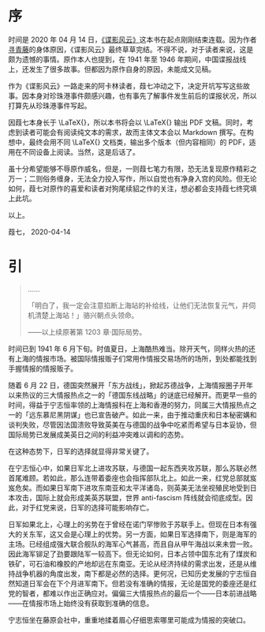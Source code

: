 # 序

时间是 2020 年 04 月 14 日，[《谍影风云》](https://book.qidian.com/info/1011489683)这本书在起点刚刚结束连载。因为作者[寻青藤](https://my.qidian.com/author/401879751)的身体原因，《谍影风云》最终草草完结。不得不说，对于读者来说，这是颇为遗憾的事情。原作本人也提到，在 1941 年至 1946 年期间，中国谍报战线上，还发生了很多故事。但都因为原作自身的原因，未能成文见稿。

作为《谍影风云》一路走来的阿卡林读者，葭七冲动之下，决定开坑写写这些故事。因本身对珍珠港事件颇感兴趣，也有事先了解事件发生前后的谍报状况，所以打算先从珍珠港事件写起。

因葭七本身长于 \LaTeX{}，所以本书将会以 \LaTeX{} 输出 PDF 文稿。同时，考虑到读者可能会有阅读纯文本的需求，故而主体文本会以 Markdown 撰写。在构想中，最终会用不同 \LaTeX{} 文档类，输出多个版本（但内容相同）的 PDF，适用在不同设备上阅读。当然，这是后话了。

虽十分希望能够不辱原作威名，但是，一则葭七笔力有限，恐无法复现原作精彩之万一；二则俗务缠身，无法全力投入写作，所以自觉也有净身入宫的风险。但无论如何，葭七对原作的喜爱和读者对狗尾续貂之作的关注，想必都会支持葭七终究填上此坑。

以上。

葭七，
2020-04-14

# 引

> ……
>
> 「明白了，我一定会注意掐断上海站的补给线，让他们无法恢复元气，并伺机清楚上海站！」骆兴朝点头领命。
>
> ——以上续原著第 1203 章·国际局势。

时间已到 1941 年 6 月下旬。时值夏日，上海酷热难当。除开天气，同样火热的还有上海的情报市场。被国际情报贩子们常用作情报交易场所的场所，到处都能找到手握情报的情报贩子。

随着 6 月 22 日，德国突然展开「东方战线」，掀起苏德战争，上海情报圈子开年以来热议的三大情报热点之一的「德国东线战略」的谜底已经解开。而更早一些的时间，得益于宁志恒率领的上海情报科在上海和香港的努力，同属三大情报热点之一的「远东慕尼黑阴谋」也已宣告破产。如此一来，由于推动重庆和日本秘密媾和谈判失败，尽管因法国溃败导致英美在与德国的战争中吃紧而希望与日本妥协，但国际局势已发展成美英日之间的利益冲突难以调和的态势。

在这种态势下，日军的选择就显得非常关键了。

在宁志恒心中，如果日军北上进攻苏联，与德国一起东西夹攻苏联，那么苏联必然首尾难顾。若如此，那么连带着委座也会指挥部队北上。如此一来，红党总部就岌岌危矣。而如果日军南下进攻东南亚和太平洋诸岛，则英美无法坐视殖民地受到日本攻击，国际上就会形成美英苏联盟，世界 anti-fascism 阵线就会彻底成型。因此，对于红党来说，日军的选择可能影响存亡。

日军如果北上，心理上的劣势在于曾经在诺门罕惨败于苏联手上。但现在日本有强大的关东军，这又会是心理上的优势。另一方面，如果日军选择南下，则是海军的主场。已经组成强大联合舰队的海军心气甚高，而且自从甲午海战以来未尝一败。因此海军铆足了劲要跟陆军一较高下。但无论如何，日本占领中国东北有了煤炭和铁矿，可石油和橡胶的产地却远在东南亚。无论从经济持续的需求出发，还是从维持战争机器的角度出发，南下都是必然的选择。更何况，已知历史发展的宁志恒自然知道日军会在下个月进军南下。但若没有准确的情报，无论是国党的委座还是红党的智者，都难以作出正确应对。偏偏三大情报热点的最后一个——日本前进战略——在情报市场上始终没有获取到准确的信息。

宁志恒坐在藤原会社中，重重地揉着眉心仔细思索哪里可能成为情报的突破口。
